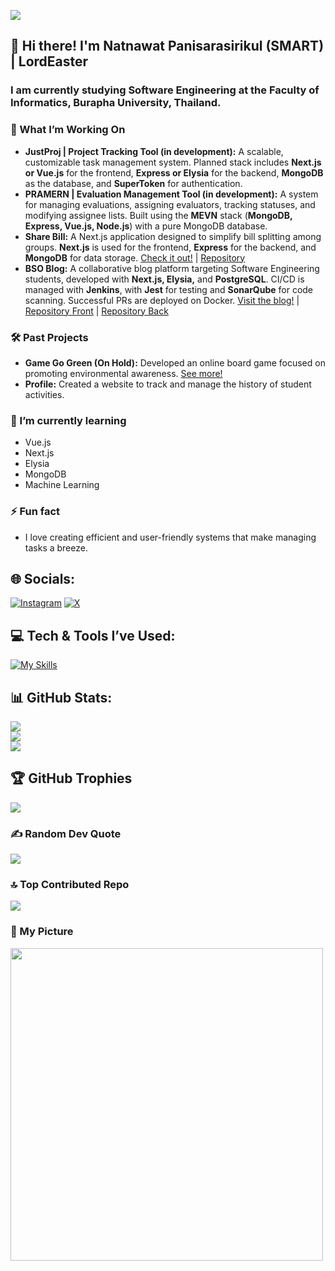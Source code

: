 [![](https://visitcount.itsvg.in/api?id=lordeaster&icon=5&color=6)](https://visitcount.itsvg.in)
## 👋 Hi there! I'm Natnawat Panisarasirikul (SMART) | LordEaster
### I am currently studying Software Engineering at the Faculty of Informatics, Burapha University, Thailand.

### 🚀 What I’m Working On
- **JustProj | Project Tracking Tool (in development):** A scalable, customizable task management system. Planned stack includes **Next.js or Vue.js** for the frontend, **Express or Elysia** for the backend, **MongoDB** as the database, and **SuperToken** for authentication.
- **PRAMERN | Evaluation Management Tool (in development):** A system for managing evaluations, assigning evaluators, tracking statuses, and modifying assignee lists. Built using the **MEVN** stack (**MongoDB, Express, Vue.js, Node.js**) with a pure MongoDB database.
- **Share Bill:** A Next.js application designed to simplify bill splitting among groups. **Next.js** is used for the frontend, **Express** for the backend, and **MongoDB** for data storage. [Check it out!](https://sharebill.withyamroll.com) | [Repository](https://github.com/LordEaster/share-bill)
- **BSO Blog:** A collaborative blog platform targeting Software Engineering students, developed with **Next.js, Elysia,** and **PostgreSQL**. CI/CD is managed with **Jenkins**, with **Jest** for testing and **SonarQube** for code scanning. Successful PRs are deployed on Docker. [Visit the blog!](https://blog.bsospace.com) | [Repository Front](https://github.com/BSO-Space/BSOSpace-Blog-Frontend) | [Repository Back](https://github.com/BSO-Space/BSOSpace-Blog-Backend)

### 🛠️ Past Projects
- **Game Go Green (On Hold):** Developed an online board game focused on promoting environmental awareness. [See more!](https://github.com/LordEaster/GameGoGreen/releases)
- **Profile:** Created a website to track and manage the history of student activities.

### 🌱 I’m currently learning
- Vue.js
- Next.js
- Elysia
- MongoDB
- Machine Learning

### ⚡ Fun fact
- I love creating efficient and user-friendly systems that make managing tasks a breeze.

## 🌐 Socials:
[![Instagram](https://img.shields.io/badge/Instagram-%23E4405F.svg?logo=Instagram&logoColor=white)](https://instagram.com/smart_np) 
[![X](https://img.shields.io/badge/X-black.svg?logo=X&logoColor=white)](https://x.com/withyamroll) 

## 💻 Tech & Tools I’ve Used:
[![My Skills](https://skillicons.dev/icons?i=java,nodejs,figma,css,discordjs,docker,express,firebase,github,html,js,mongodb,mysql,nextjs,nginx,react,ts,ubuntu,vite)](https://skillicons.dev)

## 📊 GitHub Stats:
![](https://github-readme-stats.vercel.app/api?username=lordeaster&theme=default&hide_border=false&include_all_commits=true&count_private=true)<br/>
![](https://github-readme-streak-stats.herokuapp.com/?user=lordeaster&theme=default&hide_border=false)<br/>
![](https://github-readme-stats.vercel.app/api/top-langs/?username=lordeaster&theme=default&hide_border=false&include_all_commits=true&count_private=true&layout=compact)

## 🏆 GitHub Trophies
![](https://github-profile-trophy.vercel.app/?username=lordeaster&theme=default&no-frame=false&no-bg=false&margin-w=4)

### ✍️ Random Dev Quote
![](https://quotes-github-readme.vercel.app/api?type=horizontal&theme=light)

### 🔝 Top Contributed Repo
![](https://github-contributor-stats.vercel.app/api?username=lordeaster&limit=5&theme=default&combine_all_yearly_contributions=true)

### 🎇 My Picture
<img style="width: 500px" src="https://github.com/user-attachments/assets/04d9a8ce-41b2-4d17-a0e4-fe0f7bc097ed">



